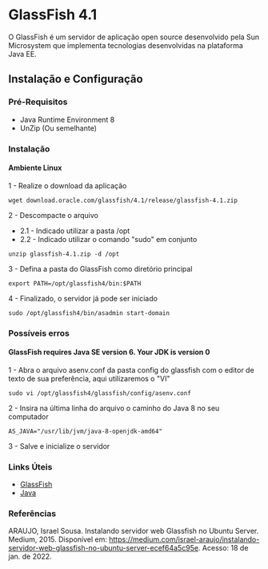 # GlassFish 4.1

O GlassFish é um servidor de aplicação open source desenvolvido pela Sun Microsystem que implementa tecnologias desenvolvidas na plataforma Java EE.

## Instalação e Configuração

### Pré-Requisitos

* Java Runtime Environment 8 
* UnZip (Ou semelhante)

### Instalação

#### Ambiente Linux

1 - Realize o download da aplicação
```
wget download.oracle.com/glassfish/4.1/release/glassfish-4.1.zip
```

2 - Descompacte o arquivo
* 2.1 - Indicado utilizar a pasta /opt
* 2.2 - Indicado utilizar o comando "sudo" em conjunto 
```
unzip glassfish-4.1.zip -d /opt
```
3 - Defina a pasta do GlassFish como diretório principal
```
export PATH=/opt/glassfish4/bin:$PATH
```

4 - Finalizado, o servidor já pode ser iniciado
```
sudo /opt/glassfish4/bin/asadmin start-domain
```

### Possíveis erros

#### GlassFish requires Java SE version 6.  Your JDK is version 0

1 - Abra o arquivo asenv.conf da pasta config do glassfish com o editor de texto de sua preferência, aqui utilizaremos o "VI"
```
sudo vi /opt/glassfish4/glassfish/config/asenv.conf
```

2 - Insira na última linha do arquivo o caminho do Java 8 no seu computador
```
AS_JAVA="/usr/lib/jvm/java-8-openjdk-amd64"
```
3 - Salve e inicialize o servidor

### Links Úteis

* [GlassFish](https://javaee.github.io/glassfish/)
* [Java](https://www.java.com/pt-BR/)

### Referências

ARAUJO, Israel Sousa. Instalando servidor web Glassfish no Ubuntu Server. Medium, 2015. Disponível em: <https://medium.com/israel-araujo/instalando-servidor-web-glassfish-no-ubuntu-server-ecef64a5c95e>. Acesso: 18 de jan. de 2022.
